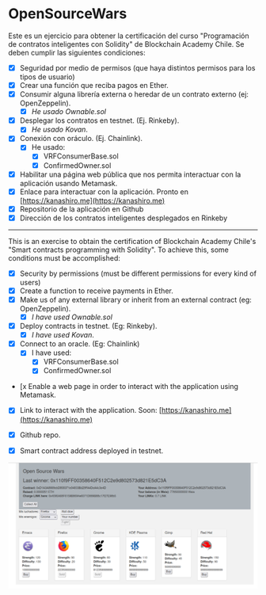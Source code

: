 # OpenSourceWars

Este es un ejercicio para obtener la certificación del curso "Programación de contratos inteligentes con Solidity" de Blockchain Academy Chile.
Se deben cumplir las siguientes condiciones:

- [x] Seguridad por medio de permisos (que haya distintos permisos para los tipos de usuario)
- [x] Crear una función que reciba pagos en Ether.
- [x] Consumir alguna librería externa o heredar de un contrato externo (ej: OpenZeppelin). 
  - [x] *He usado Ownable.sol*
- [x] Desplegar los contratos en testnet. (Ej. Rinkeby). 
  - [x] *He usado Kovan*.
- [x] Conexión con oráculo. (Ej. Chainlink). 
  - [x] He usado:
    - [x] VRFConsumerBase.sol
    - [x] ConfirmedOwner.sol
- [x] Habilitar una página web pública que nos permita interactuar con la aplicación usando Metamask.
- [x] Enlace para interactuar con la aplicación. Pronto en [https://kanashiro.me](https://kanashiro.me)
- [x] Repositorio de la aplicación en Github
- [x] Dirección de los contratos inteligentes desplegados en Rinkeby

---

This is an exercise to obtain the certification of Blockchain Academy Chile's "Smart contracts programming with Solidity".
To achieve this, some conditions must be accomplished:

- [x] Security by permissions (must be different permissions for every kind of users)
- [x] Create a function to receive payments in Ether.
- [x] Make us of any external library or inherit from an external contract (eg: OpenZeppelin).
  - [x] *I have used Ownable.sol*
- [x] Deploy contracts in testnet. (Eg: Rinkeby).
  - [x] *I have used Kovan*.
- [x] Connect to an oracle. (Eg: Chainlink)
  - [x] I have used:    
    - [x] VRFConsumerBase.sol
    - [x] ConfirmedOwner.sol
- [x Enable a web page in order to interact with the application using Metamask. 
- [x] Link to interact with the application. Soon: [https://kanashiro.me](https://kanashiro.me)
- [x] Github repo.
- [x] Smart contract address deployed in testnet.





![imagen](OSW.png)
